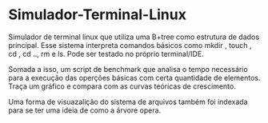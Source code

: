 # Simulador-Terminal-Linux

Simulador de terminal linux que utiliza uma B+tree como estrutura de dados principal. Esse sistema interpreta comandos básicos como mkdir <nome>, touch <nome>, cd <nome>, cd .., rm <nome> e ls. Pode ser testado no próprio terminal/IDE.

Somada a isso, um script de benchmark que analisa o tempo necessário para a execução das operções básicas com certa quantidade de elementos. Traça um gráfico e compara com as curvas teóricas de crescimento.

Uma forma de visuazalição do sistema de arquivos também foi indexada para se ter uma ideia de como a árvore opera.
